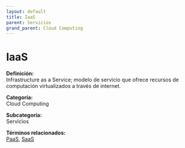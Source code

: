 ```yaml
---
layout: default
title: IaaS
parent: Servicios
grand_parent: Cloud Computing
---
```


# IaaS

**Definición:**  
Infrastructure as a Service; modelo de servicio que ofrece recursos de computación virtualizados a través de internet.

**Categoría:**  
Cloud Computing  

**Subcategoría:**  
Servicios

**Términos relacionados:**  
[PaaS](https://maleniski.github.io/diccionario-angl-tec-mx/docs/cloud-computing/servicios/paas.html), [SaaS](https://maleniski.github.io/diccionario-angl-tec-mx/docs/cloud-computing/servicios/saas.html)
